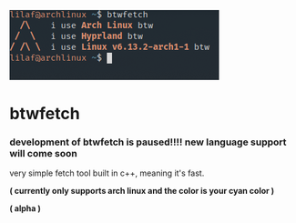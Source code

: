 ![btwfetch preview image](https://github.com/lilafian/btwfetch/blob/master/image.png?raw=true)

# btwfetch

### development of btwfetch is paused!!!! new language support will come soon

very simple fetch tool built in c++, meaning it's fast.

**( currently only supports arch linux and the color is your cyan color )**

**( alpha )**
